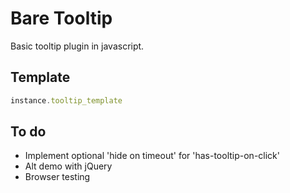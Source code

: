 # Bare Tooltip

Basic tooltip plugin in javascript.


## Template

```javascript
instance.tooltip_template
```


## To do

- Implement optional 'hide on timeout' for 'has-tooltip-on-click'
- Alt demo with jQuery
- Browser testing
